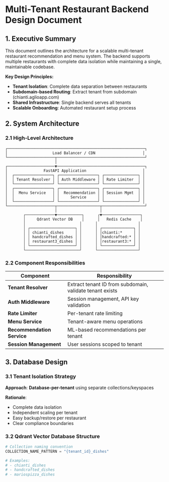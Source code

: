 # Multi-Tenant Restaurant Backend Design Document

## 1. Executive Summary

This document outlines the architecture for a scalable multi-tenant restaurant recommendation and menu system. The backend supports multiple restaurants with complete data isolation while maintaining a single, maintainable codebase.

**Key Design Principles:**
- **Tenant Isolation**: Complete data separation between restaurants
- **Subdomain-based Routing**: Extract tenant from subdomain (chianti.aglioapp.com)
- **Shared Infrastructure**: Single backend serves all tenants
- **Scalable Onboarding**: Automated restaurant setup process

## 2. System Architecture

### 2.1 High-Level Architecture

```
┌─────────────────────────────────────────────────────────────┐
│                    Load Balancer / CDN                     │
└─────────────────────┬───────────────────────────────────────┘
                      │
┌─────────────────────▼───────────────────────────────────────┐
│                FastAPI Application                         │
│  ┌─────────────────┐ ┌─────────────────┐ ┌───────────────┐ │
│  │ Tenant Resolver │ │ Auth Middleware │ │ Rate Limiter  │ │
│  └─────────────────┘ └─────────────────┘ └───────────────┘ │
│  ┌─────────────────┐ ┌─────────────────┐ ┌───────────────┐ │
│  │  Menu Service   │ │  Recommendation │ │ Session Mgmt  │ │
│  │                 │ │     Service     │ │               │ │
│  └─────────────────┘ └─────────────────┘ └───────────────┘ │
└─────────────────────┬───────────────────┬───────────────────┘
                      │                   │
        ┌─────────────▼───────────┐      ┌▼─────────────────┐
        │     Qdrant Vector DB    │      │   Redis Cache    │
        │                        │      │                  │
        │ ┌────────────────────┐ │      │ ┌──────────────┐ │
        │ │ chianti_dishes     │ │      │ │chianti:*     │ │
        │ │ handcrafted_dishes │ │      │ │handcrafted:* │ │
        │ │ restaurant3_dishes │ │      │ │restaurant3:* │ │
        │ └────────────────────┘ │      │ └──────────────┘ │
        └────────────────────────┘      └──────────────────┘
```

### 2.2 Component Responsibilities

| Component | Responsibility |
|-----------|----------------|
| **Tenant Resolver** | Extract tenant ID from subdomain, validate tenant exists |
| **Auth Middleware** | Session management, API key validation |
| **Rate Limiter** | Per-tenant rate limiting |
| **Menu Service** | Tenant-aware menu operations |
| **Recommendation Service** | ML-based recommendations per tenant |
| **Session Management** | User sessions scoped to tenant |

## 3. Database Design

### 3.1 Tenant Isolation Strategy

**Approach**: **Database-per-tenant** using separate collections/keyspaces

**Rationale**:
- Complete data isolation
- Independent scaling per tenant
- Easy backup/restore per restaurant
- Clear compliance boundaries

### 3.2 Qdrant Vector Database Structure

```python
# Collection naming convention
COLLECTION_NAME_PATTERN = "{tenant_id}_dishes"

# Examples:
# - chianti_dishes
# - handcrafted_dishes  
# - mariospizza_dishes
```

